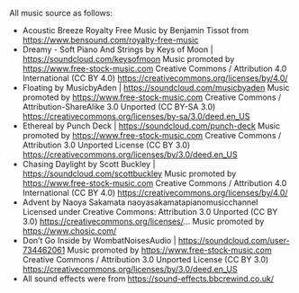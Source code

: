 All music source as follows:

  - Acoustic Breeze Royalty Free Music by Benjamin Tissot from https://www.bensound.com/royalty-free-music
  - Dreamy - Soft Piano And Strings by Keys of Moon | https://soundcloud.com/keysofmoon
    Music promoted by https://www.free-stock-music.com
    Creative Commons / Attribution 4.0 International (CC BY 4.0)
    https://creativecommons.org/licenses/by/4.0/  
  - Floating by MusicbyAden | https://soundcloud.com/musicbyaden
    Music promoted by https://www.free-stock-music.com
    Creative Commons / Attribution-ShareAlike 3.0 Unported (CC BY-SA 3.0)
    https://creativecommons.org/licenses/by-sa/3.0/deed.en_US
  - Ethereal by Punch Deck | https://soundcloud.com/punch-deck
    Music promoted by https://www.free-stock-music.com
    Creative Commons / Attribution 3.0 Unported License (CC BY 3.0)
    https://creativecommons.org/licenses/by/3.0/deed.en_US
  - Chasing Daylight by Scott Buckley | https://soundcloud.com/scottbuckley
    Music promoted by https://www.free-stock-music.com
    Creative Commons / Attribution 4.0 International (CC BY 4.0)
    https://creativecommons.org/licenses/by/4.0/
  - Advent by Naoya Sakamata
    naoyasakamatapianomusicchannel  
    Licensed under Creative Commons: Attribution 3.0 Unported (CC BY 3.0)
    https://creativecommons.org/licenses/...
    Music promoted by https://www.chosic.com/
  - Don’t Go Inside by WombatNoisesAudio | https://soundcloud.com/user-734462061
    Music promoted by https://www.free-stock-music.com
    Creative Commons / Attribution 3.0 Unported License (CC BY 3.0)
    https://creativecommons.org/licenses/by/3.0/deed.en_US
  - All sound effects were from https://sound-effects.bbcrewind.co.uk/
